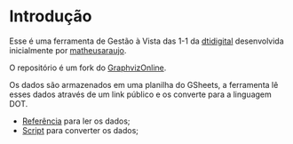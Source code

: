 # Introdução
Esse é uma ferramenta de Gestão à Vista das 1-1 da [dtidigital](http://dtidigital.com.br/) desenvolvida inicialmente por [matheusaraujo](https://github.com/matheusaraujo).

O repositório é um fork do [GraphvizOnline](https://github.com/dreampuf/GraphvizOnline).

Os dados são armazenados em uma planilha do GSheets, a ferramenta lê esses dados através de um link público e os converte para a linguagem DOT.

- [Referência](https://gist.github.com/terrywbrady/a03b25fe42959b304b1e) para ler os dados;
- [Script](https://github.com/matheusaraujo/dti-1-1/blob/master/gsheet.js) para converter os dados;